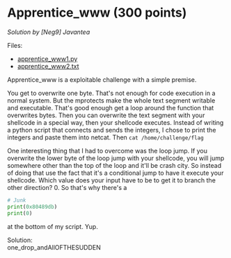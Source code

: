 # Apprentice_www (300 points)
*Solution by [Neg9] Javantea*

Files:
* [apprentice_www1.py](https://github.com/Javantea/openctf-2016-writeups/tree/master/apprentice_www/apprentice_www1.py)
* [apprentice_www2.txt](https://github.com/Javantea/openctf-2016-writeups/tree/master/apprentice_www/apprentice_www2.txt)

Apprentice_www is a exploitable challenge with a simple premise.

You get to overwrite one byte. That's not enough for code execution in a normal system. But the mprotects make the whole text segment writable and executable. That's good enough get a loop around the function that overwrites bytes. Then you can overwrite the text segment with your shellcode in a special way, then your shellcode executes. Instead of writing a python script that connects and sends the integers, I chose to print the integers and paste them into netcat.
Then `cat /home/challenge/flag`

One interesting thing that I had to overcome was the loop jump. If you overwrite the lower byte of the loop jump with your shellcode, you will jump somewhere other than the top of the loop and it'll be crash city. So instead of doing that use the fact that it's a conditional jump to have it execute your shellcode. Which value does your input have to be to get it to branch the other direction? 0. So that's why there's a 

```python
# Junk
print(0x80489db)
print(0)
```

at the bottom of my script. Yup.

Solution:  
one_drop_andAllOFTHESUDDEN
